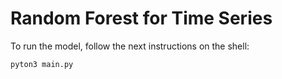 
# Random Forest for Time Series 

To run the model, follow the next instructions on the shell:

```sh
pyton3 main.py
```

